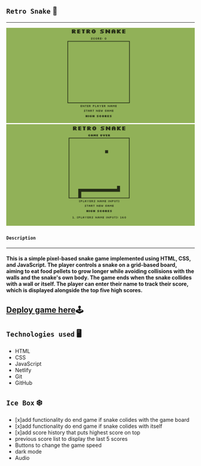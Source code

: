 ## `Retro Snake` 🐍
***

![alt text](./assets/image.png)
![alt text](./assets/image-1.png)

#### `Description`
***
#### This is a simple pixel-based snake game implemented using HTML, CSS, and JavaScript. The player controls a snake on a grid-based board, aiming to eat food pellets to grow longer while avoiding collisions with the walls and the snake's own body. The game ends when the snake collides with a wall or itself. The player can enter their name to track their score, which is displayed alongside the top five high scores.

## [Deploy game here](https://retro-snake-sdd.netlify.app/)🕹

## `Technologies used` 🖥

- HTML
- CSS
- JavaScript
- Netlify
- Git
- GitHub

## `Ice Box` ❄️

- [x]add functionality do end game if snake colides with the game board
- [x]add functionality do end game if snake colides with itself
- [x]add score history that puts highest score on top
- previous score list to display the last 5 scores
- Buttons to change the game speed
- dark mode
- Audio